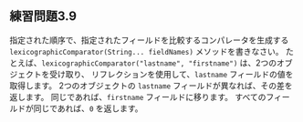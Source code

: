 ## 練習問題3.9

指定された順序で、指定されたフィールドを比較するコンパレータを生成する 
`lexicographicComparator(String... fieldNames)` メソッドを書きなさい。
たとえば、`lexicographicComparator("lastname", "firstname")` は、2つのオブジェクトを受け取り、
リフレクションを使用して、`lastname` フィールドの値を取得します。
2つのオブジェクトの `lastname` フィールドが異なれば、その差を返します。
同じであれば、`firstname` フィールドに移ります。
すべてのフィールドが同じであれば、`0` を返します。
